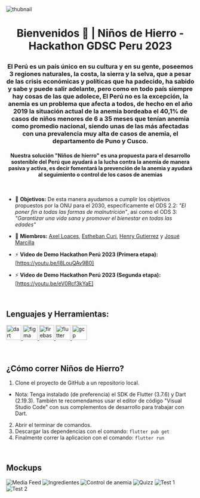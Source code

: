 ![thubnail](https://firebasestorage.googleapis.com/v0/b/iron-kids-app.appspot.com/o/ImagesScreen%2Firon_kids_slogan.png?alt=media&token=fd1fa4fc-68a5-4862-a230-3254e11633bc)

# <p align="center">Bienvenidos 👋 |  Niños de Hierro - Hackathon GDSC Peru 2023<p>

### <p align="center"> El Perú es un país único en su cultura y en su gente, poseemos 3 regiones naturales, la costa, la sierra y la selva, que a pesar de las crisis económicas y políticas que ha padecido, ha sabido y sabe y puede salir adelante, pero como en todo país siempre hay cosas de las que adolece, El Perú no es la excepción, la anemia es un problema que afecta a todos, de hecho en el año 2019 la situación actual de la anemia bordeaba el 40,1% de casos de niños menores de 6 a 35 meses que tenían anemia como promedio nacional, siendo unas de las más afectadas con una prevalencia muy alta de casos de anemia, el departamento de Puno y Cusco. <p>

#### <p align="center"> Nuestra solución "Niños de hierro" es una propuesta para el desarrollo sostenible del Perú que ayudará a la lucha contra la anemia de manera pasiva y activa, es decir fomentará la prevención de la anemia y ayudará al seguimiento o control de los casos de anemias <p>

<br>

- 📝 **Objetivos:** De esta manera ayudamos a cumplir los objetivos propuestos por la ONU para el 2030, especificamente el ODS 2.2: *"El poner fin a todas las formas de malnutrición"*, asi como el ODS 3: *"Garantizar una vida sana y promover el bienestar en todas las edades"* 

- 🤝 **Miembros:** [Axel Loaces](https://www.linkedin.com/in/axel-loaces-77745a216/), [Estheban Curi](https://www.linkedin.com/in/estheban-cg/), [Henry Gutierrez](https://www.linkedin.com/in/nhnery/) y [Josué Marcilla](https://www.linkedin.com/in/josué-marcilla-diaz-725581220/)

- ⚡ **Video de Demo Hackathon Perú 2023 (Primera etapa):** [https://youtu.be/I8LouQAv9B0]
- ⚡ **Video de Demo Hackathon Perú 2023 (Segunda etapa):** [https://youtu.be/eV0Rcf3kYaE]

<br>

## Lenguajes y Herramientas:
<p align="left"> <a href="https://dart.dev" target="_blank" rel="noreferrer"> <img src="https://www.vectorlogo.zone/logos/dartlang/dartlang-icon.svg" alt="dart" width="40" height="40"/> </a> <a href="https://www.figma.com/" target="_blank" rel="noreferrer"> <img src="https://www.vectorlogo.zone/logos/figma/figma-icon.svg" alt="figma" width="40" height="40"/> </a> <a href="https://firebase.google.com/" target="_blank" rel="noreferrer"> <img src="https://www.vectorlogo.zone/logos/firebase/firebase-icon.svg" alt="firebase" width="40" height="40"/> </a> <a href="https://flutter.dev" target="_blank" rel="noreferrer"> <img src="https://www.vectorlogo.zone/logos/flutterio/flutterio-icon.svg" alt="flutter" width="40" height="40"/> </a> <a href="https://cloud.google.com" target="_blank" rel="noreferrer"> <img src="https://www.vectorlogo.zone/logos/google_cloud/google_cloud-icon.svg" alt="gcp" width="40" height="40"/> </a></p>

<br>

## ¿Cómo correr Niños de Hierro?

1.  Clone el proyecto de GitHub a un repositorio local.
- Nota: Tenga instalado (de preferencia) el SDK de Flutter (3.7.6) y Dart (2.19.3). También te recomendamos usar el editor de código "Visual Studio Code" con sus complementos de desarrollo para trabajar con Dart.
2. Abrir el terminar de comandos.
3. Descargar las dependencias con el comando:  `flutter pub get`
4. Finalmente correr la aplicacion con el comando: `flutter run`

<br>

## Mockups

![Media Feed](https://firebasestorage.googleapis.com/v0/b/iron-kids-app.appspot.com/o/ImagesScreen%2FMedia%20Feed(1).png?alt=media&token=11b5aafc-1f6b-4409-b75f-2efe84a81ec1)
![Ingredientes](https://firebasestorage.googleapis.com/v0/b/iron-kids-app.appspot.com/o/ImagesScreen%2FIngredientes(1).png?alt=media&token=6d21741e-703a-4af0-8338-779144d3e65a)
![Control de anemia](https://firebasestorage.googleapis.com/v0/b/iron-kids-app.appspot.com/o/ImagesScreen%2FControldeAnemia(1).png?alt=media&token=13fd6a0c-bc7e-4435-93f7-c367be23de22)
![Quizz](https://firebasestorage.googleapis.com/v0/b/iron-kids-app.appspot.com/o/ImagesScreen%2FQuiz1(1).png?alt=media&token=fc7cd9f9-e898-44f5-adb2-5f4dc9341c16)
![Test 1](https://firebasestorage.googleapis.com/v0/b/iron-kids-app.appspot.com/o/ImagesScreen%2FTest_intro.png?alt=media&token=a6e84a1e-bfa1-455e-9890-20407faf4b44)
![Test 2](https://firebasestorage.googleapis.com/v0/b/iron-kids-app.appspot.com/o/ImagesScreen%2FTest_steps.png?alt=media&token=56f99e3d-04bf-47d7-b472-abfeb2433c71)
